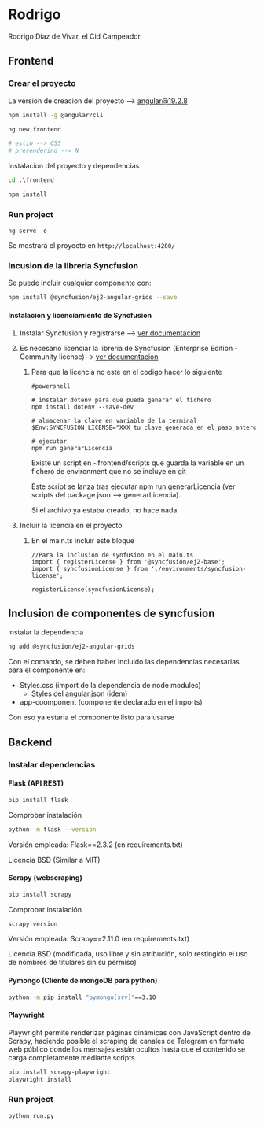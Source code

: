 # Rodrigo

Rodrigo Diaz de Vivar, el Cid Campeador

## Frontend

### Crear el proyecto

La version de creacion del proyecto --> angular@19.2.8

```bash
npm install -g @angular/cli
```


```bash
ng new frontend

# estio --> CSS
# prerenderind --> N
```

Instalacion del proyecto y dependencias

```bash
cd .\frontend

npm install
```

### Run project

```
ng serve -o
```

Se mostrará el proyecto en `http://localhost:4200/`

### Incusion de la libreria Syncfusion

Se puede incluir cualquier componente con:

```bash
npm install @syncfusion/ej2-angular-grids --save
```

#### Instalacion y licenciamiento de Syncfusion

1. Instalar Syncfusion y registrarse --> [ver documentacion](https://ej2.syncfusion.com/angular/documentation/installation-and-upgrade/installation-using-web-installer "https://ej2.syncfusion.com/angular/documentation/installation-and-upgrade/installation-using-web-installer")
2. Es necesario licenciar la libreria de Syncfusion  (Enterprise Edition - Community license)--> [ver documentacion](https://ej2.syncfusion.com/angular/documentation/licensing/overview "https://ej2.syncfusion.com/angular/documentation/licensing/overview")

   1. Para que la licencia no este en el codigo hacer lo siguiente

      ```
      #powershell

      # instalar dotenv para que pueda generar el fichero
      npm install dotenv --save-dev

      # almacenar la clave en variable de la terminal 
      $Env:SYNCFUSION_LICENSE="XXX_tu_clave_generada_en_el_paso_anteror_XXX"

      # ejecutar
      npm run generarLicencia
      ```

      Existe un script en ~frontend/scripts que guarda la variable en un fichero de environment que no se incluye en git

      Este script se lanza tras ejecutar npm run generarLicencia (ver scripts del package.json --> generarLicencia).

      Si el archivo ya estaba creado, no hace nada
3. Incluir la licencia en el proyecto

   1. En el main.ts incluir este bloque

      ```
      //Para la inclusion de synfusion en el main.ts
      import { registerLicense } from '@syncfusion/ej2-base';
      import { syncfusionLicense } from './environments/syncfusion-license';

      registerLicense(syncfusionLicense);
      ```

## Inclusion de componentes de syncfusion

instalar la dependencia

```bash
ng add @syncfusion/ej2-angular-grids
```

Con el comando, se deben haber incluido las dependencias necesarias para el componente en:

- Styles.css (import de la dependencia de node modules)
  - Styles del angular.json (idem)
- app-coomponent (componente declarado en el imports)

Con eso ya estaria el componente listo para usarse


## Backend

### Instalar dependencias

#### Flask (API REST)

```bash
pip install flask
```

Comprobar instalación
```bash
python -m flask --version
```
Versión empleada: Flask==2.3.2 (en requirements.txt)

Licencia BSD (Similar a MIT)

#### Scrapy (webscraping)

```bash
pip install scrapy
```

Comprobar instalación
```bash
scrapy version
```

Versión empleada: Scrapy==2.11.0 (en requirements.txt)

Licencia BSD (modificada, uso libre y sin atribución, solo restingido el uso de nombres de titulares sin su permiso)

#### Pymongo (Cliente de mongoDB para python)

```bash
python -m pip install "pymongo[srv]"==3.10
```


#### Playwright 
Playwright permite renderizar páginas dinámicas con JavaScript dentro de Scrapy, haciendo posible el scraping de canales de Telegram en formato web público donde los mensajes están ocultos hasta que el contenido se carga completamente mediante scripts.
```bash
pip install scrapy-playwright
playwright install
```

### Run project

```
python run.py
```